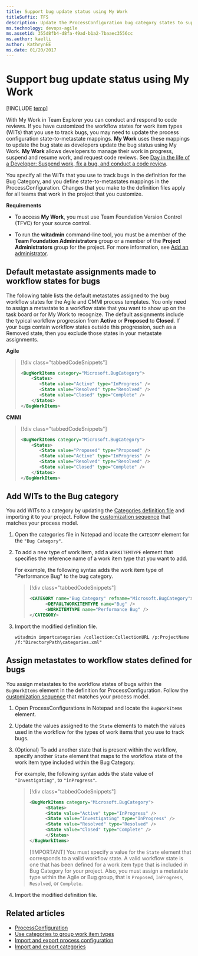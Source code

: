 ```yaml
---
title: Support bug update status using My Work
titleSuffix: TFS
description: Update the ProcessConfiguration bug category states to support code review requests working from Visual Studio
ms.technology: devops-agile
ms.assetid: 355d8fb4-d8fa-49ad-b1a2-7baaec3556cc
ms.author: kaelli
author: KathrynEE
ms.date: 01/20/2017
---
```


# Support bug update status using My Work

[!INCLUDE [temp](../../includes/customization-phase-0-and-1-plus-version-header.md)]

With My Work in Team Explorer you can conduct and respond to code reviews. If you have customized the workflow states for work item types (WITs) that you use to track bugs, you may need to update the process configuration state-to-metastate mappings. **My Work** uses these mappings to update the bug state as developers update the bug status using My Work. **My Work** allows developers to manage their work in progress, suspend and resume work, and request code reviews. See [Day in the life of a Developer: Suspend work, fix a bug, and conduct a code review](../../repos/tfvc/day-life-alm-developer-suspend-work-fix-bug-conduct-code-review.md).

You specify all the WITs that you use to track bugs in the definition for the Bug Category, and you define state-to-metastates mappings in the ProcessConfiguration. Changes that you make to the definition files apply for all teams that work in the project that you customize.

**Requirements**

- To access **My Work**, you must use Team Foundation Version Control (TFVC) for your source control.

- To run the **witadmin** command-line tool, you must be a member of the **Team Foundation Administrators** group or a member of the **Project Administrators** group for the project. For more information, see [Add an administrator](../../organizations/security/set-project-collection-level-permissions.md).

<a name="default"></a>

## Default metastate assignments made to workflow states for bugs

The following table lists the default metastates assigned to the bug workflow states for the Agile and CMMI process templates. You only need to assign a metastate to a workflow state that you want to show up on the task board or for My Work to recognize. The default assignments include the typical workflow progression from **Active** or **Proposed** to **Closed**. If your bugs contain workflow states outside this progression, such as a Removed state, then you exclude those states in your metastate assignments.

**Agile**

> [!div class="tabbedCodeSnippets"]
>
> ```XML
> <BugWorkItems category="Microsoft.BugCategory">
>     <States>
>        <State value="Active" type="InProgress" />
>        <State value="Resolved" type="Resolved" />
>        <State value="Closed" type="Complete" />
>     </States>
> </BugWorkItems>
> ```

**CMMI**

> [!div class="tabbedCodeSnippets"]
>
> ```XML
> <BugWorkItems category="Microsoft.BugCategory">
>     <States>
>        <State value="Proposed" type="Proposed" />
>        <State value="Active" type="InProgress" />
>        <State value="Resolved" type="Resolved" />
>        <State value="Closed" type="Complete" />
>     </States>
> </BugWorkItems>
> ```

<a name="add"></a>

## Add WITs to the Bug category

You add WITs to a category by updating the [Categories definition file](categories-xml-element-reference.md) and importing it to your project. Follow the [customization sequence](../customize-work.md) that matches your process model.

1. Open the categories file in Notepad and locate the `CATEGORY` element for the `"Bug Category"`.

1. To add a new type of work item, add a `WORKITEMTYPE` element that specifies the reference name of a work item type that you want to add.

   For example, the following syntax adds the work item type of "Performance Bug" to the bug category.

   > [!div class="tabbedCodeSnippets"]
   >
   > ```XML
   > <CATEGORY name="Bug Category" refname="Microsoft.BugCategory">
   >       <DEFAULTWORKITEMTYPE name="Bug" />
   >       <WORKITEMTYPE name="Performance Bug" />
   > </CATEGORY>
   > ```

1. Import the modified definition file.

   ```
   witadmin importcategories /collection:CollectionURL /p:ProjectName /f:"DirectoryPath\categories.xml"
   ```

<a name="assign"></a>

## Assign metastates to workflow states defined for bugs

You assign metastates to the workflow states of bugs within the `BugWorkItems` element in the definition for ProcessConfiguration. Follow the [customization sequence](../customize-work.md) that matches your process model.

1. Open ProcessConfigurations in Notepad and locate the `BugWorkItems` element.

1. Update the values assigned to the `State` elements to match the values used in the workflow for the types of work items that you use to track bugs.

1. (Optional) To add another state that is present within the workflow, specify another `State` element that maps to the workflow state of the work item type included within the Bug Category.

   For example, the following syntax adds the state value of `"Investigating"`, to `"inProgress"`.

   > [!div class="tabbedCodeSnippets"]
   >
   > ```XML
   > <BugWorkItems category="Microsoft.BugCategory">
   >       <States>
   >       <State value="Active" type="InProgress" />
   >       <State value="Investigating" type="InProgress" />
   >       <State value="Resolved" type="Resolved" />
   >       <State value="Closed" type="Complete" />
   >       </States>
   > </BugWorkItems>
   > ```
   >
   > [!IMPORTANT]
   > You must specify a value for the `State` element that corresponds to a valid workflow state. A valid workflow state is one that has been defined for a work item type that is included in Bug Category for your project. Also, you must assign a metastate type within the Agile or Bug group, that is `Proposed`, `InProgress`, `Resolved`, or `Complete`.

1. Import the modified definition file.

## Related articles

- [ProcessConfiguration](process-configuration-xml-element.md)
- [Use categories to group work item types](use-categories-to-group-work-item-types.md)
- [Import and export process configuration](../witadmin/witadmin-import-export-process-configuration.md)
- [Import and export categories](../witadmin/witadmin-import-export-categories.md)
